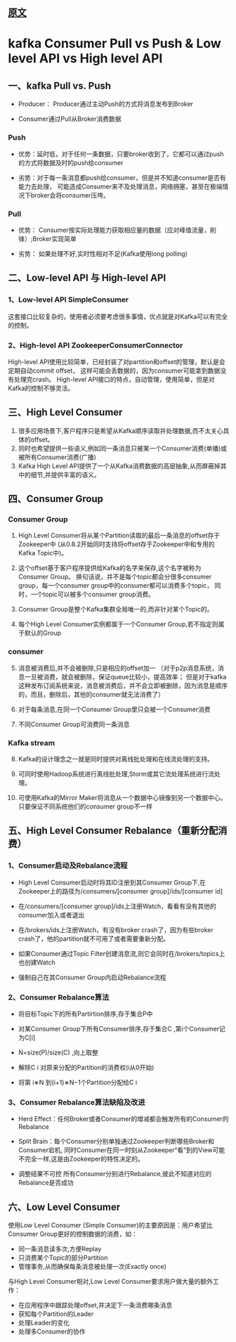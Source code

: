 ## [原文](https://blog.csdn.net/qq_37502106/article/details/80260546)

# kafka Consumer Pull vs Push & Low level API vs High level API

## 一、kafka Pull vs. Push

- Producer： Producer通过主动Push的方式将消息发布到Broker

- Consumer通过Pull从Broker消费数据

### Push 
- 优势：延时低，对于任何一条数据，只要broker收到了，它都可以通过push的方式将数据及时的push给consumer 

- 劣势：对于每一条消息都push给consumer，但是并不知道consumer是否有能力去处理，
可能造成Consumer来不及处理消息，网络拥塞，甚至在极端情况下broker会将consumer压垮。

### Pull 
- 优势： Consumer按实际处理能力获取相应量的数据（应对峰值流量，削锋）;Broker实现简单 

- 劣势： 如果处理不好,实时性相对不足(Kafka使用long polling)

## 二、Low-level API 与 High-level API

### 1、Low-level API SimpleConsumer
这套接口比较复杂的，使用者必须要考虑很多事情，优点就是对Kafka可以有完全的控制。

### 2、High-level API ZookeeperConsumerConnector
High-level API使用比较简单，已经封装了对partition和offset的管理，默认是会定期自动commit offset，
这样可能会丢数据的，因为consumer可能拿到数据没有处理完crash。 
High-level API接口的特点，自动管理，使用简单，但是对Kafka的控制不够灵活。

## 三、High Level Consumer
1. 很多应用场景下,客户程序只是希望从Kafka顺序读取并处理数据,而不太关心具体的offset。
2. 同时也希望提供一些语义,例如同一条消息只被某一个Consumer消费(单播)或被所有Consumer消费(广播)
3. Kafka High Level API提供了一个从Kafka消费数据的高层抽象,从而屏蔽掉其中的细节,并提供丰富的语义。

## 四、Consumer Group

### Consumer Group 
1. High Level Consumer将从某个Partition读取的最后一条消息的offset存于Zookeeper中
(从0.8.2开始同时支持将offset存于Zookeeper中和专用的Kafka Topic中)。
 
2. 这个offset基于客户程序提供给Kafka的名字来保存,这个名字被称为Consumer Group。
换句话说，并不是每个topic都会分很多consumer group，每一个consumer group中的consumer都可以消费多个topic，
同时，一个topic可以被多个consumer group消费。
 
3. Consumer Group是整个Kafka集群全局唯一的,而非针对某个Topic的。 

4. 每个High Level Consumer实例都属于一个Consumer Group,若不指定则属于默认的Group 

### consumer 
5. 消息被消费后,并不会被删除,只是相应的offset加一
（对于p2p消息系统，消息一旦被消费，就会被删除，保证queue比较小，提高效率；
但是对于kafka这种发布订阅系统来说，消息被消费后，并不会立即被删除，因为消息是顺序的，而且，删除后，其他的consumer就无法消费了） 

6. 对于每条消息,在同一个Consumer Group里只会被一个Consumer消费 

7. 不同Consumer Group可消费同一条消息 

### Kafka stream 
8. Kafka的设计理念之一就是同时提供对离线批处理和在线流处理的支持。 

9. 可同时使用Hadoop系统进行离线批处理,Storm或其它流处理系统进行流处理。 

10. 可使用Kafka的Mirror Maker将消息从一个数据中心镜像到另一个数据中心。只要保证不同系统他们的consumer group不一样

## 五、High Level Consumer Rebalance（重新分配消费）

### 1、Consumer启动及Rebalance流程


- High Level Consumer启动时将其ID注册到其Consumer Group下,在Zookeeper上的路径为/consumers/[consumer group]/ids/[consumer id]

- 在/consumers/[consumer group]/ids上注册Watch，看看有没有其他的consumer加入或者退出

- 在/brokers/ids上注册Watch，有没有broker crash了，因为有些broker crash了，他的partition就不可用了或者需要重新分配。

- 如果Consumer通过Topic Filter创建消息流,则它会同时在/brokers/topics上也创建Watch

- 强制自己在其Consumer Group内启动Rebalance流程

### 2、Consumer Rebalance算法

- 将目标Topic下的所有Partirtion排序,存于集合P中

- 对某Consumer Group下所有Consumer排序,存于集合C ,第i个Consumer记为C[i]

- N=size(P)/size(C) ,向上取整

- 解除C i 对原来分配的Partition的消费权(i从0开始)

- 将第 i∗N 到(i+1)∗N−1个Partition分配给C i

### 3、Consumer Rebalance算法缺陷及改进

- Herd Effect：任何Broker或者Consumer的增减都会触发所有的Consumer的Rebalance

- Split Brain：每个Consumer分别单独通过Zookeeper判断哪些Broker和Consumer宕机,
同时Consumer在同一时刻从Zookeeper“看”到的View可能不完全一样,这是由Zookeeper的特性决定的。

- 调整结果不可控 所有Consumer分别进行Rebalance,彼此不知道对应的Rebalance是否成功

## 六、Low Level Consumer
使用Low Level Consumer (Simple Consumer)的主要原因是：用户希望比Consumer Group更好的控制数据的消费，如：

- 同一条消息读多次,方便Replay
- 只消费某个Topic的部分Partition
- 管理事务,从而确保每条消息被处理一次(Exactly once)

与High Level Consumer相对,Low Level Consumer要求用户做大量的额外工作：

- 在应用程序中跟踪处理offset,并决定下一条消费哪条消息
- 获知每个Partition的Leader
- 处理Leader的变化
- 处理多Consumer的协作

